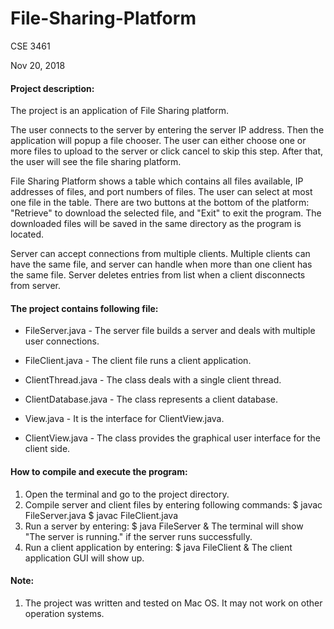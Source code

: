 # File-Sharing-Platform

CSE 3461

Nov 20, 2018


#### Project description:
The project is an application of File Sharing platform.

The user connects to the server by entering the server IP address. Then the application will popup a file chooser. The user can either choose one or more files to upload to the server or click cancel to skip this step. After that, the user will see the file sharing platform.

File Sharing Platform shows a table which contains all files available, IP addresses of files, and port numbers of files. The user can select at most one file in the table. There are two buttons at the bottom of the platform: "Retrieve" to download the selected file, and "Exit" to exit the program. The downloaded files will be saved in the same directory as the program is located.

Server can accept connections from multiple clients. Multiple clients can have the same file, and server can handle when more than one client has the same file. Server deletes entries from list when a client disconnects from server.


#### The project contains following file:
 * FileServer.java - The server file builds a server and deals with multiple user connections.

 * FileClient.java - The client file runs a client application.

 * ClientThread.java - The class deals with a single client thread.

 * ClientDatabase.java - The class represents a client database. 

 * View.java - It is the interface for ClientView.java.

 * ClientView.java - The class provides the graphical user interface for the client side.
 

#### How to compile and execute the program:
 1. Open the terminal and go to the project directory.
 2. Compile server and client files by entering following commands:
	 $ javac FileServer.java
	 $ javac FileClient.java
 3. Run a server by entering:
	 $ java FileServer &
    The terminal will show "The server is running." if the server runs successfully.
 4. Run a client application by entering: 
	 $ java FileClient &
    The client application GUI will show up.

#### Note:
 1. The project was written and tested on Mac OS. It may not work on other operation systems.
